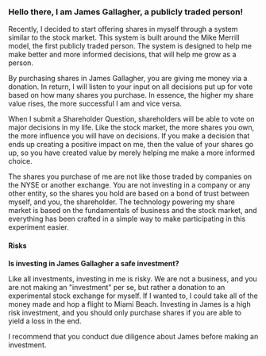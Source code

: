 ### Hello there, I am James Gallagher, a publicly traded person!

Recently, I decided to start offering shares in myself through a system similar to the stock market. This system is built around the Mike Merrill model, the first publicly traded person. The system is designed to help me make better and more informed decisions, that will help me grow as a person.

By purchasing shares in James Gallagher, you are giving me money via a donation. In return, I will listen to your input on all decisions put up for vote based on how many shares you purchase. In essence, the higher my share value rises, the more successful I am and vice versa.

When I submit a Shareholder Question, shareholders will be able to vote on major decisions in my life. Like the stock market, the more shares you own, the more influence you will have on decisions. If you make a decision that ends up creating a positive impact on me, then the value of your shares go up, so you have created value by merely helping me make a more informed choice.

The shares you purchase of me are not like those traded by companies on the NYSE or another exchange. You are not investing in a company or any other entity, so the shares you hold are based on a bond of trust between myself, and you, the shareholder. The technology powering my share market is based on the fundamentals of business and the stock market, and everything has been crafted in a simple way to make participating in this experiment easier.

#### Risks

**Is investing in James Gallagher a safe investment?**

Like all investments, investing in me is risky. We are not a business, and you are not making an "investment" per se, but rather a donation to an experimental stock exchange for myself. If I wanted to, I could take all of the money made and hop a flight to Miami Beach. Investing in James is a high risk investment, and you should only purchase shares if you are able to yield a loss in the end.

I recommend that you conduct due diligence about James before making an investment.
